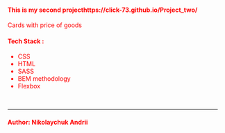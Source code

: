 
<main style="margin-left: 20px; color: red;" >
<h4>This is my second projecthttps://click-73.github.io/Project_two/</h4>
Cards with price of goods
<h4>Tech Stack :</h4> 
<ul>
    <li>CSS</li>
    <li>HTML </li>
    <li> SASS </li>
    <li> BEM methodology</li>
    <li> Flexbox </li>
 </ul>

 </br>
 <hr>

 <h4> Author: Nikolaychuk Andrii </h4>
 </main>
